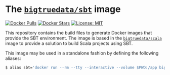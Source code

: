 # The [`bigtruedata/sbt`](https://hub.docker.com/r/bigtruedata/sbt/) image

[![Docker Pulls](https://img.shields.io/docker/pulls/bigtruedata/sbt.svg)](https://hub.docker.com/r/bigtruedata/sbt/)
[![Docker Stars](https://img.shields.io/docker/stars/bigtruedata/sbt.svg)](https://hub.docker.com/r/bigtruedata/sbt/)
[![License: MIT](https://img.shields.io/badge/License-MIT-yellow.svg)](https://opensource.org/licenses/MIT)

This repository contains the build files to generate Docker images that provide the SBT environment. The image is based in the [`bigtruedata/scala`](https://hub.docker.com/r/bigtruedata/scala/) image to provide a solution to build Scala projects using SBT.

This image may be used in a standalone fashion by defining the following aliases:
```sh
$ alias sbt='docker run --rm --tty --interactive --volume $PWD:/app bigtruedata/sbt sbt'
```
